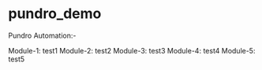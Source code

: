 # pundro_demo
Pundro Automation:-

Module-1: test1
Module-2: test2
Module-3: test3
Module-4: test4
Module-5: test5